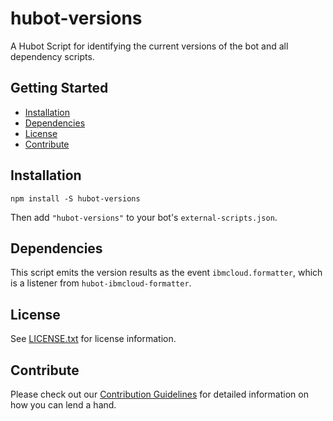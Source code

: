 # hubot-versions

A Hubot Script for identifying the current versions of the bot and all dependency scripts.

## Getting Started
* [Installation](#installation)
* [Dependencies](#dependencies)
* [License](#license)
* [Contribute](#contribute)

## Installation <a id="installation"></a>
```
npm install -S hubot-versions
```

Then add `"hubot-versions"` to your bot's `external-scripts.json`.

## Dependencies <a id="dependencies"></a>

This script emits the version results as the event `ibmcloud.formatter`, which is a listener from `hubot-ibmcloud-formatter`.

## License <a id="license"></a>

See [LICENSE.txt](./LICENSE.txt) for license information.

## Contribute <a id="contribute"></a>

Please check out our [Contribution Guidelines](./CONTRIBUTING.md) for detailed information on how you can lend a hand.
